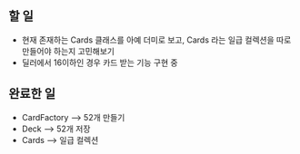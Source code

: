 ## 할 일
- 현재 존재하는 Cards 클래스를 아예 더미로 보고, Cards 라는 일급 컬렉션을 따로 만들어야 하는지 고민해보기
- 딜러에서 16이하인 경우 카드 받는 기능 구현 중

## 완료한 일
- CardFactory --> 52개 만들기
- Deck --> 52개 저장
- Cards --> 일급 컬렉션
